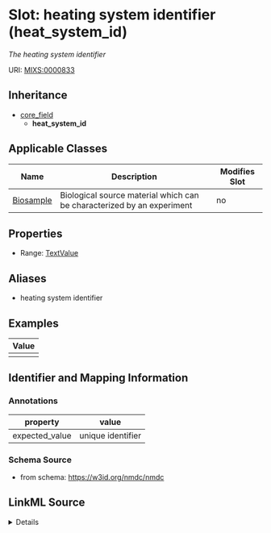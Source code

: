 # Slot: heating system identifier (heat_system_id)


_The heating system identifier_



URI: [MIXS:0000833](https://w3id.org/mixs/0000833)




## Inheritance

* [core_field](core_field.md)
    * **heat_system_id**





## Applicable Classes

| Name | Description | Modifies Slot |
| --- | --- | --- |
[Biosample](Biosample.md) | Biological source material which can be characterized by an experiment |  no  |







## Properties

* Range: [TextValue](TextValue.md)



## Aliases


* heating system identifier




## Examples

| Value |
| --- |
|  |

## Identifier and Mapping Information





### Annotations

| property | value |
| --- | --- |
| expected_value | unique identifier || occurrence | 1 |



### Schema Source


* from schema: https://w3id.org/nmdc/nmdc




## LinkML Source

<details>
```yaml
name: heat_system_id
annotations:
  expected_value:
    tag: expected_value
    value: unique identifier
  occurrence:
    tag: occurrence
    value: '1'
description: The heating system identifier
title: heating system identifier
examples:
- value: ''
from_schema: https://w3id.org/nmdc/nmdc
aliases:
- heating system identifier
rank: 1000
is_a: core field
slot_uri: MIXS:0000833
multivalued: false
alias: heat_system_id
domain_of:
- Biosample
range: TextValue

```
</details>